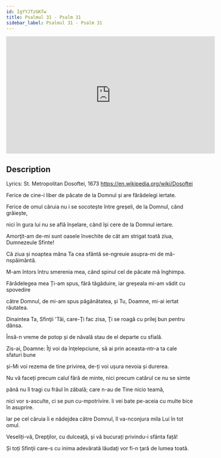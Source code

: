 ```yaml
---
id: IgYYJTzGKfw
title: Psalmul 31 - Psalm 31
sidebar_label: Psalmul 31 - Psalm 31
---
```


<iframe
  width="560"
  height="315"
  src="https://www.youtube.com/embed/IgYYJTzGKfw"
  title="YouTube video player"
  frameborder="0"
  allow="accelerometer; autoplay; clipboard-write; encrypted-media; gyroscope; picture-in-picture; web-share"
  referrerpolicy="strict-origin-when-cross-origin"
  allowfullscreen
></iframe>

## Description

Lyrics: St. Metropolitan Dosoftei, 1673 
https://en.wikipedia.org/wiki/Dosoftei 

Ferice de cine-i liber de păcate 
de la Domnul și are fărădelegi iertate. 

Ferice de omul căruia nu i se socotește 
între greșeli, de la Domnul, când grăiește, 

nici în gura lui nu se află înșelare, 
când își cere de la Domnul iertare. 

Amorţit-am de-mi sunt oasele învechite 
de cât am strigat toată ziua, Dumnezeule Sfinte! 

Că ziua și noaptea mâna Ta cea sfântă 
se-ngreuie asupra-mi de mă-nspăimântă. 

M-am întors întru smerenia mea, 
când spinul cel de păcate mă înghimpa. 

Fărădelegea mea Ți-am spus, fără tăgăduire, 
iar greșeala mi-am vădit cu spovedire 

către Domnul, de mi-am spus păgânătatea, 
și Tu, Doamne, mi-ai iertat răutatea. 

Dinaintea Ta, Sfinţii 'Tăi, care-Ţi fac zisa, 
Ţi se roagă cu prilej bun pentru dânsa. 

Însă-n vreme de potop și de năvală 
stau de el departe cu sfială. 

Zis-ai, Doamne: Îţi voi da înţelepciune, 
să ai prin aceasta-ntr-a ta cale sfaturi bune 

și-Mi voi rezema de tine privirea, 
de-ți voi ușura nevoia și durerea. 

Nu vă faceți precum calul fără de minte, 
nici precum catârul ce nu se simte 

până nu îl tragi cu frâul în zăbală; 
care n-au de Tine nicio teamă, 

nici vor s-asculte, ci se pun cu-mpotrivire. 
li vei bate pe-aceia cu multe bice în asuprire. 

lar pe cel căruia îi e nădejdea către Domnul, 
îl va-nconjura mila Lui în tot omul. 

Veseliți-vă, Drepţilor, cu dulceaţă, 
și vă bucurați privindu-i sfânta față! 

Și toți Sfinţii care-s cu inima adevărată 
lăudaţi vor fi-n ţară de lumea toată.
